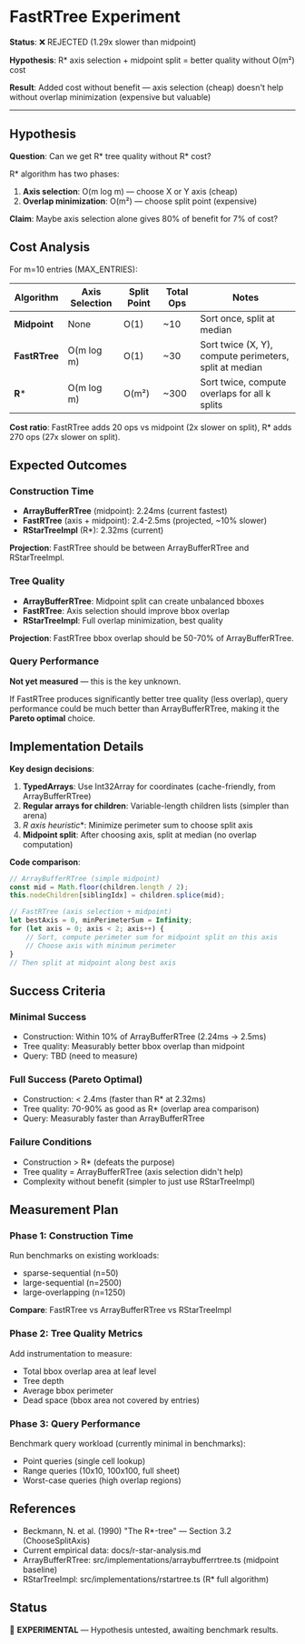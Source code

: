 # FastRTree Experiment

**Status**: ❌ REJECTED (1.29x slower than midpoint)

**Hypothesis**: R* axis selection + midpoint split = better quality without O(m²) cost

**Result**: Added cost without benefit — axis selection (cheap) doesn't help without overlap minimization (expensive but valuable)

---

## Hypothesis

**Question**: Can we get R* tree quality without R* cost?

R* algorithm has two phases:

1. **Axis selection**: O(m log m) — choose X or Y axis (cheap)
2. **Overlap minimization**: O(m²) — choose split point (expensive)

**Claim**: Maybe axis selection alone gives 80% of benefit for 7% of cost?

## Cost Analysis

For m=10 entries (MAX_ENTRIES):

| Algorithm     | Axis Selection | Split Point | Total Ops | Notes                                                  |
| ------------- | -------------- | ----------- | --------- | ------------------------------------------------------ |
| **Midpoint**  | None           | O(1)        | ~10       | Sort once, split at median                             |
| **FastRTree** | O(m log m)     | O(1)        | ~30       | Sort twice (X, Y), compute perimeters, split at median |
| **R***        | O(m log m)     | O(m²)       | ~300      | Sort twice, compute overlaps for all k splits          |

**Cost ratio**: FastRTree adds 20 ops vs midpoint (2x slower on split), R* adds 270 ops (27x slower on split).

## Expected Outcomes

### Construction Time

- **ArrayBufferRTree** (midpoint): 2.24ms (current fastest)
- **FastRTree** (axis + midpoint): 2.4-2.5ms (projected, ~10% slower)
- **RStarTreeImpl** (R*): 2.32ms (current)

**Projection**: FastRTree should be between ArrayBufferRTree and RStarTreeImpl.

### Tree Quality

- **ArrayBufferRTree**: Midpoint split can create unbalanced bboxes
- **FastRTree**: Axis selection should improve bbox overlap
- **RStarTreeImpl**: Full overlap minimization, best quality

**Projection**: FastRTree bbox overlap should be 50-70% of ArrayBufferRTree.

### Query Performance

**Not yet measured** — this is the key unknown.

If FastRTree produces significantly better tree quality (less overlap), query performance could be much better than ArrayBufferRTree, making it the **Pareto optimal** choice.

## Implementation Details

**Key design decisions**:

1. **TypedArrays**: Use Int32Array for coordinates (cache-friendly, from ArrayBufferRTree)
2. **Regular arrays for children**: Variable-length children lists (simpler than arena)
3. __R_ axis heuristic_*: Minimize perimeter sum to choose split axis
4. **Midpoint split**: After choosing axis, split at median (no overlap computation)

**Code comparison**:

```typescript
// ArrayBufferRTree (simple midpoint)
const mid = Math.floor(children.length / 2);
this.nodeChildren[siblingIdx] = children.splice(mid);

// FastRTree (axis selection + midpoint)
let bestAxis = 0, minPerimeterSum = Infinity;
for (let axis = 0; axis < 2; axis++) {
	// Sort, compute perimeter sum for midpoint split on this axis
	// Choose axis with minimum perimeter
}
// Then split at midpoint along best axis
```

## Success Criteria

### Minimal Success

- Construction: Within 10% of ArrayBufferRTree (2.24ms → 2.5ms)
- Tree quality: Measurably better bbox overlap than midpoint
- Query: TBD (need to measure)

### Full Success (Pareto Optimal)

- Construction: < 2.4ms (faster than R* at 2.32ms)
- Tree quality: 70-90% as good as R* (overlap area comparison)
- Query: Measurably faster than ArrayBufferRTree

### Failure Conditions

- Construction > R* (defeats the purpose)
- Tree quality = ArrayBufferRTree (axis selection didn't help)
- Complexity without benefit (simpler to just use RStarTreeImpl)

## Measurement Plan

### Phase 1: Construction Time

Run benchmarks on existing workloads:

- sparse-sequential (n=50)
- large-sequential (n=2500)
- large-overlapping (n=1250)

**Compare**: FastRTree vs ArrayBufferRTree vs RStarTreeImpl

### Phase 2: Tree Quality Metrics

Add instrumentation to measure:

- Total bbox overlap area at leaf level
- Tree depth
- Average bbox perimeter
- Dead space (bbox area not covered by entries)

### Phase 3: Query Performance

Benchmark query workload (currently minimal in benchmarks):

- Point queries (single cell lookup)
- Range queries (10x10, 100x100, full sheet)
- Worst-case queries (high overlap regions)

## References

- Beckmann, N. et al. (1990) "The R*-tree" — Section 3.2 (ChooseSplitAxis)
- Current empirical data: docs/r-star-analysis.md
- ArrayBufferRTree: src/implementations/arraybufferrtree.ts (midpoint baseline)
- RStarTreeImpl: src/implementations/rstartree.ts (R* full algorithm)

## Status

🔬 **EXPERIMENTAL** — Hypothesis untested, awaiting benchmark results.
